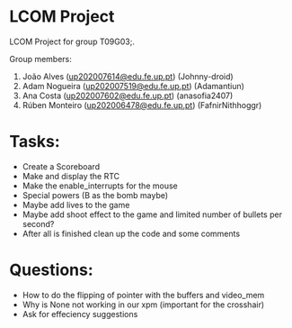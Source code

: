 # LCOM Project

LCOM Project for group T09G03;.

Group members:

1. João Alves (up202007614@edu.fe.up.pt) (Johnny-droid)
2. Adam Nogueira (up202007519@edu.fe.up.pt) (Adamantiun)
3. Ana Costa (up202007602@edu.fe.up.pt) (anasofia2407)
4. Rúben Monteiro (up202006478@edu.fe.up.pt) (FafnirNithhoggr)



# Tasks:
- Create a Scoreboard
- Make and display the RTC
- Make the enable_interrupts for the mouse
- Special powers (B as the bomb maybe)
- Maybe add lives to the game 
- Maybe add shoot effect to the game and limited number of bullets per second?
- After all is finished clean up the code and some comments

# Questions:
- How to do the flipping of pointer with the buffers and video_mem
- Why is None not working in our xpm (important for the crosshair)
- Ask for effeciency suggestions
